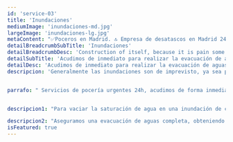 ```yaml
---
id: 'service-03'
title: 'Inundaciones'
mediumImage: 'inundaciones-md.jpg'
largeImage: 'inundaciones-lg.jpg'
metaContent: "✅Poceros en Madrid. 🔝 Empresa de desatascos en Madrid 24 horas. 📢 Desatrancos baratos con los mejores precios. ☎️​ 695 126 600"
detailBreadcrumbSubTitle: 'Inundaciones'
detailBreadcrumbDesc: 'Construction of itself, because it is pain some proper style design occur are pleasure'
detailSubTitle: 'Acudimos de inmediato para realizar la evacuación de aguas por inundaciones.'
detailDesc: 'Acudimos de inmediato para realizar la evacuación de aguas por inundaciones.'
descripcion: 'Generalmente las inundaciones son de imprevisto, ya sea por una fuerte tormenta que inunda un garaje, o una vivienda, el dejar algún grifo abierto por despiste, la rotura de alguna tubería, etc… Principalmente ocasionado por la saturación de los desagües que no son suficientes, o no se les ha realizado un correcto mantenimiento y por ello evacuan bien.'


parrafo: " Servicios de pocería urgentes 24h, acudimos de forma inmediata a realizar la evacuación de aguas por inundaciones."


descripcion1: "Para vaciar la saturación de agua en una inundación de cualquier superficie, ya sea el hueco de un ascensor, un garaje, sótanos, obras, viviendas, etc... Nuestro equipo de operarios esta disponible las 24h con un servicio urgente para la evacuación de aguas al igual que en de desatascos, tras la llamada están preparados para acudir de inmediato con nuestros camiones de limpieza y succión de aguas, que cuentan con instrumentos de bombeo de aguas en función de las necesidades del cliente."

descripcion2: "Aseguramos una evacuación de aguas completa, obteniendo los mejores resultados en el menor tiempo posible."
isFeatured: true
---
```

